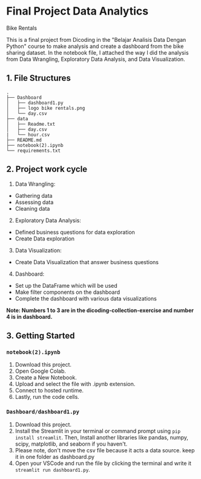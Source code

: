 
# Final Project Data Analytics
Bike Rentals 

This is a final project from Dicoding in the "Belajar Analisis Data Dengan Python" course to make analysis and create a dashboard from the bike sharing dataset. In the notebook file, I attached the way I did the analysis from Data Wrangling, Exploratory Data Analysis, and Data Visualization.


## 1. File Structures
```
.
├── Dashboard
│   ├── dashboard1.py
│   ├── logo bike rentals.png
│   └── day.csv
├── data
│   ├── Readme.txt
│   ├── day.csv
|   └── hour.csv
├── README.md
├── notebook(2).ipynb
└── requirements.txt
```

## 2. Project work cycle
1. Data Wrangling: 
 - Gathering data
 - Assessing data
 - Cleaning data
2. Exploratory Data Analysis:
 - Defined business questions for data exploration
 - Create Data exploration
3. Data Visualization:
 - Create Data Visualization that answer business questions
4. Dashboard:
 - Set up the DataFrame which will be used
 - Make filter components on the dashboard
 - Complete the dashboard with various data visualizations

**Note: Numbers 1 to 3 are in the dicoding-collection-exercise and number 4 is in dashboard.**

## 3. Getting Started
### `notebook(2).ipynb`
1. Download this project.
2. Open Google Colab.
3. Create a New Notebook.
4. Upload and select the file with .ipynb extension.
5. Connect to hosted runtime.
6. Lastly, run the code cells.

### `Dashboard/dashboard1.py`
1. Download this project.
2. Install the Streamlit in your terminal or command prompt using `pip install streamlit`. Then, Install another libraries like pandas, numpy, scipy, matplotlib, and seaborn if you haven't.
3. Please note, don't move the csv file because it acts a data source. keep it in one folder as dashboard.py
4. Open your VSCode and run the file by clicking the terminal and write it `streamlit run dashboard1.py`.

